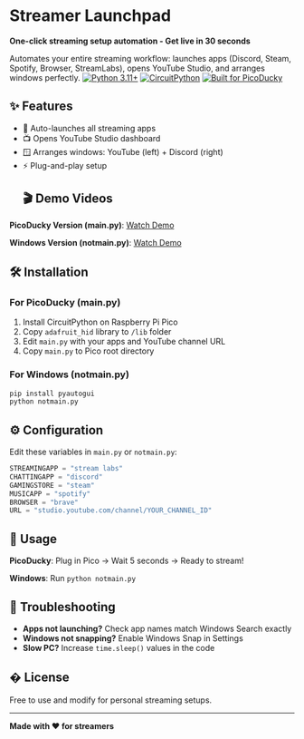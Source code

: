 # Streamer Launchpad
  
**One-click streaming setup automation - Get live in 30 seconds**

Automates your entire streaming workflow: launches apps (Discord, Steam, Spotify, Browser, StreamLabs), opens YouTube Studio, and arranges windows perfectly.
[![Python 3.11+](https://img.shields.io/badge/python-3.11+-blue.svg)](https://www.python.org/downloads/)
[![CircuitPython](https://img.shields.io/badge/CircuitPython-Compatible-purple.svg)](https://circuitpython.org/)
[![Built for PicoDucky](https://img.shields.io/badge/Built%20for-PicoDucky-purple)](https://picoducky.hackclub.com/)

## ✨ Features

- 🚀 Auto-launches all streaming apps
- 📺 Opens YouTube Studio dashboard
- 🪟 Arranges windows: YouTube (left) + Discord (right)
- ⚡ Plug-and-play setup
  ## 🎬 Demo Videos

**PicoDucky Version (main.py)**: [Watch Demo](link-to-your-demo-video)

**Windows Version (notmain.py)**: [Watch Demo](link-to-your-demo-video)

## 🛠️ Installation

### For PicoDucky (main.py)

1. Install CircuitPython on Raspberry Pi Pico
2. Copy `adafruit_hid` library to `/lib` folder
3. Edit `main.py` with your apps and YouTube channel URL
4. Copy `main.py` to Pico root directory

### For Windows (notmain.py)

```bash
pip install pyautogui
python notmain.py
```

## ⚙️ Configuration

Edit these variables in `main.py` or `notmain.py`:

```python
STREAMINGAPP = "stream labs"
CHATTINGAPP = "discord"
GAMINGSTORE = "steam"
MUSICAPP = "spotify"
BROWSER = "brave"
URL = "studio.youtube.com/channel/YOUR_CHANNEL_ID"
```

## 📖 Usage

**PicoDucky**: Plug in Pico → Wait 5 seconds → Ready to stream!

**Windows**: Run `python notmain.py`

## 🔧 Troubleshooting

- **Apps not launching?** Check app names match Windows Search exactly
- **Windows not snapping?** Enable Windows Snap in Settings
- **Slow PC?** Increase `time.sleep()` values in the code

## � License

Free to use and modify for personal streaming setups.

---

**Made with ❤️ for streamers**


